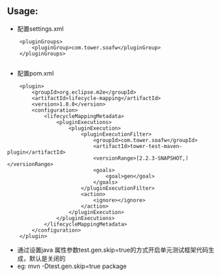 ## Usage:

+ 配置settings.xml

```
	<pluginGroups>
    	<pluginGroup>com.tower.soafw</pluginGroup>
    </pluginGroups>
        
```

+ 配置pom.xml

```
	<plugin>
		<groupId>org.eclipse.m2e</groupId>
		<artifactId>lifecycle-mapping</artifactId>
		<version>1.0.0</version>
		<configuration>
			<lifecycleMappingMetadata>
				<pluginExecutions>
					<pluginExecution>
						<pluginExecutionFilter>
							<groupId>com.tower.soafw</groupId>
							<artifactId>tower-test-maven-plugin</artifactId>
							<versionRange>[2.2.3-SNAPSHOT,)</versionRange>
							<goals>
								<goal>gen</goal>
							</goals>
						</pluginExecutionFilter>
						<action>
							<ignore></ignore>
						</action>
					</pluginExecution>
				</pluginExecutions>
			</lifecycleMappingMetadata>
		</configuration>
	</plugin>
```

+ 通过设置java 属性参数test.gen.skip=true的方式开启单元测试框架代码生成，默认是关闭的
+ eg: mvn -Dtest.gen.skip=true package